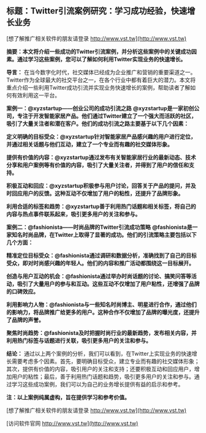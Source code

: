 ## **标题：Twitter引流案例研究：学习成功经验，快速增长业务**

[想了解推广相关软件的朋友请登录 http://www.vst.tw](http://www.vst.tw)

**摘要：本文将介绍一些成功的Twitter引流案例，并分析这些案例中的关键成功因素。通过学习这些案例，您可以了解如何利用Twitter实现业务的快速增长。**

**导言：**
在当今数字化时代，社交媒体已经成为企业推广和营销的重要渠道之一。Twitter作为全球最大的社交平台之一，在各个行业中都有着巨大的潜力。本文将重点介绍一些利用Twitter成功引流并实现业务快速增长的案例，帮助读者了解如何有效利用这一平台。

**案例一：@xyzstartup——创业公司的成功引流之路**
**@xyzstartup是一家初创公司，专注于开发智能家居产品。他们通过Twitter建立了一个强大而活跃的社区，吸引了大量关注者和潜在客户。他们的成功引流之路主要基于以下几个因素：**

**定义明确的目标受众：@xyzstartup针对智能家居产品感兴趣的用户进行定位，并通过相关话题与他们互动，建立了一个专业而有趣的社交媒体形象。**

**提供有价值的内容：@xyzstartup通过发布有关智能家居行业的最新动态、技术分享和用户案例等有价值的内容，吸引了大量关注者，并得到了用户的信任和支持。**

**积极互动和回应：@xyzstartup积极参与用户讨论，回答关于产品的提问，并及时回应用户的反馈。这种互动不仅增加了用户的粘性，还提升了品牌形象。**

**利用合适的标签和趋势：@xyzstartup善于利用热门话题和相关标签，将自己的内容与热点事件联系起来，吸引更多用户的关注和参与。**

**案例二：@fashionista——时尚品牌的Twitter引流成功策略**
**@fashionista是一家知名时尚品牌，在Twitter上取得了显著的成功。他们的引流策略主要包括以下几个方面：**

**精准定位目标受众：@fashionista通过调研和数据分析，准确找到了自己的目标受众，即对时尚感兴趣的年轻人。他们的内容和推广活动都围绕这一目标展开。**

**创造与用户互动的机会：@fashionista通过举办时尚话题的讨论、搞笑问答等活动，吸引了大量用户的参与和互动。这些互动不仅增加了用户粘性，还增强了品牌的口碑效应。**

**利用影响力人物：@fashionista与一些知名时尚博主、明星进行合作，通过他们的影响力，将品牌推广给更多的用户。这种合作不仅增加了品牌的曝光度，还提升了品牌的声誉。**

**聚焦时尚趋势：@fashionista及时把握时尚行业的最新趋势，发布相关内容，并利用热门标签与话题进行关联，吸引更多用户的关注和参与。**

**结论：**
通过以上两个案例的分析，我们可以看到，在Twitter上实现业务的快速增长需要考虑多个因素。首先，要明确目标受众，建立专业而有趣的社交媒体形象；其次，提供有价值的内容，吸引用户的关注和支持；还要积极互动和回应用户，增加用户的粘性；最后，善于利用热门话题和趋势，吸引更多用户的关注和参与。通过学习这些成功案例，我们可以为自己的业务增长提供有益的启示和参考。

**注：以上案例纯属虚构，旨在提供学习和参考价值。**

[想了解推广相关软件的朋友请登录 http://www.vst.tw](http://www.vst.tw)


[访问软件官网 http://www.vst.tw](http://www.vst.tw)
